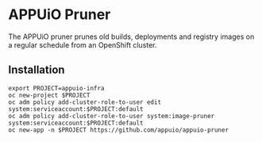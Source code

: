 # APPUiO Pruner

The APPUiO pruner prunes old builds, deployments and registry images on a regular schedule from an OpenShift cluster.


## Installation

```
export PROJECT=appuio-infra
oc new-project $PROJECT
oc adm policy add-cluster-role-to-user edit system:serviceaccount:$PROJECT:default
oc adm policy add-cluster-role-to-user system:image-pruner system:serviceaccount:$PROJECT:default
oc new-app -n $PROJECT https://github.com/appuio/appuio-pruner
```
